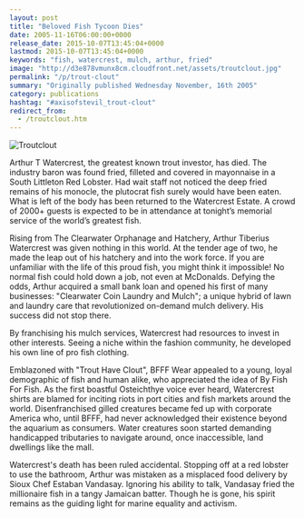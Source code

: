 ```yaml
---
layout: post
title: "Beloved Fish Tycoon Dies"
date: 2005-11-16T06:00:00+0000
release_date: 2015-10-07T13:45:04+0000
lastmod: 2015-10-07T13:45:04+0000
keywords: "fish, watercrest, mulch, arthur, fried"
image: "http://d3e878vmunx8cm.cloudfront.net/assets/troutclout.jpg"
permalink: "/p/trout-clout"
summary: "Originally published Wednesday November, 16th 2005"
category: publications
hashtag: "#axisofstevil_trout-clout"
redirect_from:
  - /troutclout.htm
---
```


[id_1]: http://d3e878vmunx8cm.cloudfront.net/assets/troutclout.jpg "Troutclout"
![Troutclout][id_1]

Arthur T Watercrest, the greatest known trout investor, has died. The industry baron was found fried, filleted and covered in mayonnaise in a South Littleton Red Lobster. Had wait staff not noticed the deep fried remains of his monocle, the plutocrat fish surely would have been eaten. What is left of the body has been returned to the Watercrest Estate. A crowd of 2000+ guests is expected to be in attendance at tonight’s memorial service of the world’s greatest fish.

Rising from The Clearwater Orphanage and Hatchery, Arthur Tiberius Watercrest was given nothing in this world. At the tender age of two, he made the leap out of his hatchery and into the work force. If you are unfamiliar with the life of this proud fish, you might think it impossible! No normal fish could hold down a job, not even at McDonalds. Defying the odds, Arthur acquired a small bank loan and opened his first of many businesses: "Clearwater Coin Laundry and Mulch"; a unique hybrid of lawn and laundry care that revolutionized on-demand mulch delivery. His success did not stop there. 

By franchising his mulch services, Watercrest had resources to invest in other interests. Seeing a niche within the fashion community, he developed his own line of pro fish clothing. 

Emblazoned with "Trout Have Clout", BFFF Wear appealed to a young, loyal demographic of fish and human alike, who appreciated the idea of By Fish For Fish. As the first boastful Osteichthye voice ever heard, Watercrest shirts are blamed for inciting riots in port cities and fish markets around the world. Disenfranchised gilled creatures became fed up with corporate America who, until BFFF, had never acknowledged their existence beyond the aquarium as consumers. Water creatures soon started demanding handicapped tributaries to navigate around, once inaccessible, land dwellings like the mall.

Watercrest's death has been ruled accidental. Stopping off at a red lobster to use the bathroom, Arthur was mistaken as a misplaced food delivery by Sioux Chef Estaban Vandasay. Ignoring his ability to talk, Vandasay fried the millionaire fish in a tangy Jamaican batter. Though he is gone, his spirit remains as the guiding light for marine equality and activism.
